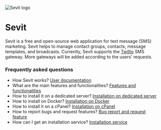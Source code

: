 ![Sevit logo](https://user-images.githubusercontent.com/11629673/162134945-ae7ec507-a24f-4eee-8372-7dc7ea27fa0c.svg)

# Sevit
Sevit is a free and open-source web application for text message (SMS) marketing. Sevit helps to manage contact groups, contacts, message templates, and broadcasts. Currently, Sevit supports the [Twillio](https://www.twilio.com/) SMS gateway. More gateways will be added according to the users' requests.

### Frequently asked questions
- How Sevit works? [User documentation](https://github.com/codewaft/sevit/wiki/User-documentation)
- What are the main features and functionalities? [Features and functionalities](https://github.com/codewaft/sevit/wiki/Features-and-functionalities)
- How to install it on a dedicated server? [Installation on dedicated server](https://github.com/codewaft/sevit/wiki/Installation-on-dedicated-server)
- How to install on Docker? [Installation on Docker](https://github.com/codewaft/sevit/wiki/Installation-on-Docker)
- How to install it on a cPanel? [Installation on cPanel](https://github.com/codewaft/sevit/wiki/Installation-on-cPanel)
- How to report bugs and request features? [Bug report and request feature](https://github.com/codewaft/sevit/wiki/bug-report-and-request-feature)
- How can I get an installation service? [Installation service](https://github.com/codewaft/sevit/wiki/Installation-service)
